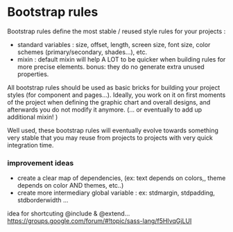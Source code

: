 # Bootstrap rules

Bootstrap rules define the most stable / reused style rules for your projects :
- standard variables : size, offset, length, screen size, font size, color schemes (primary/secondary, shades...), etc.
- mixin : default mixin will help A LOT to be quicker when building rules for more precise elements. bonus: they do no generate extra unused properties.


All bootstrap rules should be used as basic bricks for building your project styles (for component and pages...).
Ideally, you work on it on first moments of the project when defining the graphic chart and overall designs, and afterwards you do not modify it anymore.
(... or eventually to add up additional mixin! )  

Well used, these bootstrap rules will eventually evolve towards something very stable that you may reuse from projects to projects with very quick integration time. 



### improvement ideas

- create a clear map of dependencies, (ex: text depends on colors,, theme depends on color AND themes, etc..)
- create more intermediary global variable : ex: stdmargin, stdpadding, stdborderwidth ...



idea for shortcuting @include & @extend...
https://groups.google.com/forum/#!topic/sass-lang/f5HIvqGjLUI